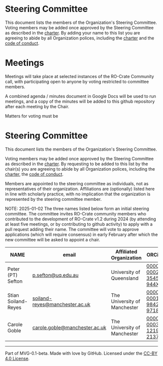 # Steering Committee

This document lists the members of the Organization's Steering Committee. Voting members may be added once approved by the Steering Committee as described in the [charter](./CHARTER.md). By adding your name to this list you are agreeing to abide by all Organization polices, including the [charter](./CHARTER.md) and the [code of conduct](./CODE-OF-CONDUCT.md).


# Meetings

Meetings will take place at selected instances of the RO-Crate Community call, with participating open to anyone by voting restricted to committee members. 

A combined agenda / minutes document in Google Docs will be used to run meetings, and a copy of the minutes will be added to this github repository after each meeting by the Chair.

Matters for voting must be 

# Steering Committee 

This document lists the members of the Organization's Steering Committee.

Voting members may be added once approved by the Steering Committee as described in the [charter](./CHARTER.md). By requesting to be added to this list by the chair(s) you are agreeing to abide by all Organization polices, including the [charter](./CHARTER.md), the [code of conduct](./CODE-OF-CONDUCT.md). 

Members are appointed to the steering committee as individuals, not as representatives of their organization. Affiliations are (optionally) listed here in line with scholarly practice, with no implication that the organization is represented by the steering committee member.

NOTE: 2025-01-02 The three names listed below form an initial steering committee. The committee invites RO-Crate community members who contributed to the development of RO-Crate v1.2 during 2024 (by attending at least five meetings, or by contributing to github activity) to apply with a pull request adding their name. The committee will vote to approve applications (which will require consensus) in early February after which the new committee will be asked to appoint a chair.

| **NAME** | **email** | **Affiliated Organization** | **ORCiD** | **github ID** | 
| ---      | ---       | ---                                    | ---       |  --|
| Peter (PT) Sefton | p.sefton@uq.edu.au   | University of Queensland | [0000-0002-3545-944X](https://orcid.org/0000-0002-3545-944X) | ptsefton |
| Stian Soiland-Reyes | soiland-reyes@manchester.ac.uk | The University of Manchester | [0000-0001-9842-9718)](https://orcid.org/0000-0001-9842-9718) | stain |
| Carole Goble | carole.goble@manchester.ac.uk | The University of Manchester  | [0000-0003-1219-2137](https://orcid.org/0000-0003-1219-2137) | 





---
Part of MVG-0.1-beta.
Made with love by GitHub. Licensed under the [CC-BY 4.0 License](https://creativecommons.org/licenses/by/4.0/).
